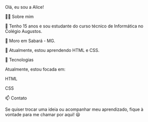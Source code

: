 Olá, eu sou a Alice!

👩‍💻 Sobre mim

📌 Tenho 15 anos e sou estudante do curso técnico de Informática no Colégio Augustos.

📍 Moro em Sabará - MG.

🌱 Atualmente, estou aprendendo HTML e CSS.

🚀 Tecnologias

Atualmente, estou focada em:

HTML

CSS

📫 Contato

Se quiser trocar uma ideia ou acompanhar meu aprendizado, fique à vontade para me chamar por aqui! 😃

